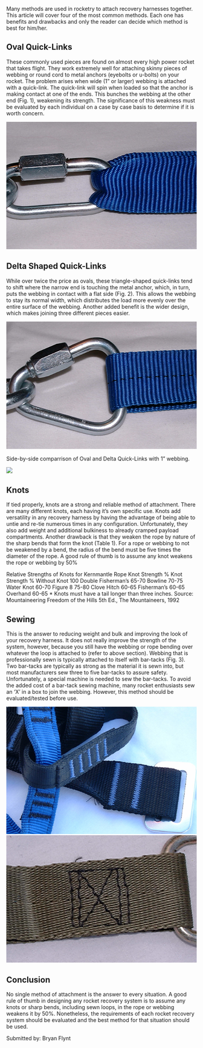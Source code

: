 Many methods are used in rocketry to attach recovery harnesses together. This article will cover four of the most common methods. Each one has benefits and drawbacks and only the reader can decide which method is best for him/her.

## Oval Quick-Links

These commonly used pieces are found on almost every high power rocket that takes flight. They work extremely well for attaching skinny pieces of webbing or round cord to metal anchors (eyebolts or u-bolts) on your rocket. The problem arises when wide (1” or larger) webbing is attached with a quick-link. The quick-link will spin when loaded so that the anchor is making contact at one of the ends. This bunches the webbing at the other end (Fig. 1), weakening its strength. The significance of this weakness must be evaluated by each individual on a case by case basis to determine if it is worth concern.

![](/images/attachments_fig1.jpg)

## Delta Shaped Quick-Links

While over twice the price as ovals, these triangle-shaped quick-links tend to shift where the narrow end is touching the metal anchor, which, in turn, puts the webbing in contact with a flat side (Fig. 2). This allows the webbing to stay its normal width, which distributes the load more evenly over the entire surface of the webbing. Another added benefit is the wider design, which makes joining three different pieces easier.

![](/images/attachments_fig2.jpg)

Side-by-side comparrison of Oval and Delta Quick-Links with 1” webbing.

![](/images/attachments_fig5.jpg)

## Knots

If tied properly, knots are a strong and reliable method of attachment. There are many different knots, each having it’s own specific use. Knots add versatility in any recovery harness by having the advantage of being able to untie and re-tie numerous times in any configuration. Unfortunately, they also add weight and additional bulkiness to already cramped payload compartments. Another drawback is that they weaken the rope by nature of the sharp bends that form the knot (Table 1). For a rope or webbing to not be weakened by a bend, the radius of the bend must be five times the diameter of the rope. A good rule of thumb is to assume any knot weakens the rope or webbing by 50%

Relative Strengths of Knots for Kernmantle Rope Knot Strength % Knot Strength % Without Knot 100 Double Fisherman’s 65-70 Bowline 70-75 Water Knot 60-70 Figure 8 75-80 Clove Hitch 60-65 Fisherman’s 60-65 Overhand 60-65 \* Knots must have a tail longer than three inches. Source: Mountaineering Freedom of the Hills 5th Ed., The Mountaineers, 1992

## Sewing

This is the answer to reducing weight and bulk and improving the look of your recovery harness. It does not really improve the strength of the system, however, because you still have the webbing or rope bending over whatever the loop is attached to (refer to above section). Webbing that is professionally sewn is typically attached to itself with bar-tacks (Fig. 3). Two bar-tacks are typically as strong as the material it is sewn into, but most manufacturers sew three to five bar-tacks to assure safety. Unfortunately, a special machine is needed to sew the bar-tacks. To avoid the added cost of a bar-tack sewing machine, many rocket enthusiasts sew an ‘X’ in a box to join the webbing. However, this method should be evaluated/tested before use.

![](/images/attachments_fig3.jpg)
![](/images/attachments_fig4.jpg)

## Conclusion

No single method of attachment is the answer to every situation. A good rule of thumb in designing any rocket recovery system is to assume any knots or sharp bends, including sewn loops, in the rope or webbing weakens it by 50%. Nonetheless, the requirements of each rocket recovery system should be evaluated and the best method for that situation should be used.

Submitted by: Bryan Flynt

